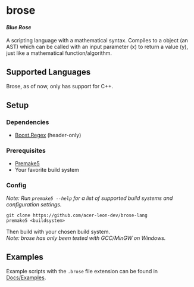 # brose

#### *Blue Rose*

A scripting language with a mathematical syntax.
Compiles to a object (an AST) which can be called with an input parameter (x) to return a value (y), just like a mathematical function/algorithm.

## Supported Languages
Brose, as of now, only has support for C++.

## Setup

### Dependencies
- [Boost.Regex](https://github.com/boostorg/regex) (header-only)

### Prerequisites
- [Premake5](https://github.com/premake/premake-core)
- Your favorite build system

### Config
*Note: Run `premake5 --help` for a list of supported build systems and configuration settings.*
```
git clone https://github.com/acer-leon-dev/brose-lang
premake5 <buildsystem>
```
Then build with your chosen build system.
<br>*Note: brose has only been tested with GCC/MinGW on Windows.*

## Examples

Example scripts with the `.brose` file extension can be found in [Docs/Examples](Docs/Examples).
